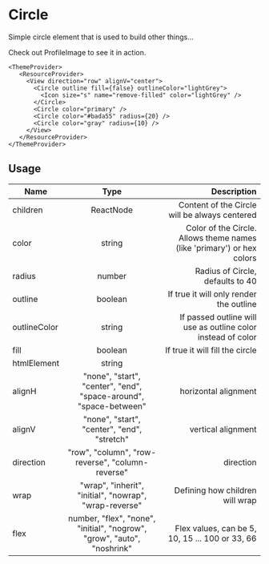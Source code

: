 <!-- 
This is an auto-generated markdown. 
You can change it in "src/Circle/Circle.tsx" and run build:docs to update this file.
-->
# Circle
Simple circle element that is used to build other things...

Check out ProfileImage to see it in action.

```example
<ThemeProvider>
   <ResourceProvider>
     <View direction="row" alignV="center">
       <Circle outline fill={false} outlineColor="lightGrey">
         <Icon size="s" name="remove-filled" color="lightGrey" />
       </Circle>
       <Circle color="primary" />
       <Circle color="#bada55" radius={20} />
       <Circle color="gray" radius={10} />
     </View>
   </ResourceProvider>
</ThemeProvider>
```
## Usage
| Name        | Type           | Description  |
| ----------- |:--------------:| ------------:|
|children|ReactNode|Content of the Circle will be always centered
|color|string|Color of the Circle. Allows theme names (like 'primary') or hex colors
|radius|number|Radius of Circle, defaults to 40
|outline|boolean|If true it will only render the outline
|outlineColor|string|If passed outline will use as outline color instead of color
|fill|boolean|If true it will fill the circle
|htmlElement|string|
|alignH|"none", "start", "center", "end", "space-around", "space-between"|horizontal alignment
|alignV|"none", "start", "center", "end", "stretch"|vertical alignment
|direction|"row", "column", "row-reverse", "column-reverse"|direction
|wrap|"wrap", "inherit", "initial", "nowrap", "wrap-reverse"|Defining how children will wrap
|flex|number, "flex", "none", "initial", "nogrow", "grow", "auto", "noshrink"|Flex values, can be 5, 10, 15 ... 100 or 33, 66
